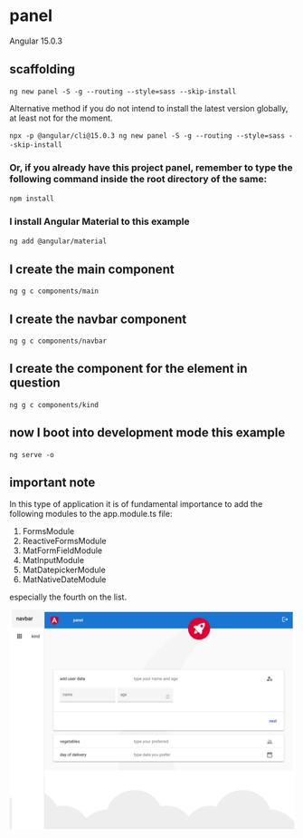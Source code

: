 # panel

Angular 15.0.3

## scaffolding

```shell
ng new panel -S -g --routing --style=sass --skip-install
```

Alternative method if you do not intend to install the latest version globally, at least not for the moment.

```shell
npx -p @angular/cli@15.0.3 ng new panel -S -g --routing --style=sass --skip-install
```

### Or, if you already have this project panel, remember to type the following command inside the root directory of the same:

```shell
npm install
```

### I install Angular Material to this example

```shell
ng add @angular/material
```

## I create the main component

```shell
ng g c components/main
```

## I create the navbar component

```shell
ng g c components/navbar
```

## I create the component for the element in question

```shell
ng g c components/kind
```

## now I boot into development mode this example

```shell
ng serve -o
```

## important note

In this type of application it is of fundamental importance to add the following modules to the app.module.ts file:

1. FormsModule
2. ReactiveFormsModule
3. MatFormFieldModule
4. MatInputModule
5. MatDatepickerModule
6. MatNativeDateModule

especially the fourth on the list.

![panel screenshot](https://github.com/paolomococci/angular-exercises-workshop/blob/main/screenshots/panel_2022-07-17.png)
